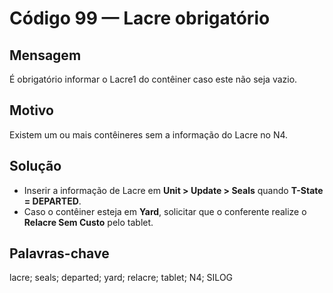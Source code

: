 # Código 99 — Lacre obrigatório

## Mensagem
É obrigatório informar o Lacre1 do contêiner caso este não seja vazio.

## Motivo
Existem um ou mais contêineres sem a informação do Lacre no N4.

## Solução
- Inserir a informação de Lacre em **Unit > Update > Seals** quando **T-State = DEPARTED**.
- Caso o contêiner esteja em **Yard**, solicitar que o conferente realize o **Relacre Sem Custo** pelo tablet.

## Palavras-chave
lacre; seals; departed; yard; relacre; tablet; N4; SILOG
